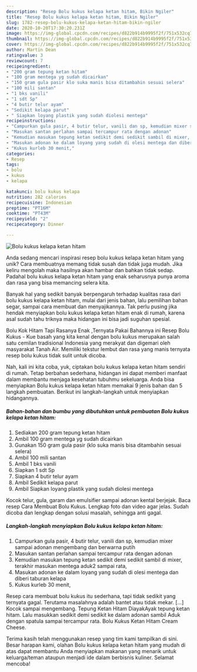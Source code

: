 ```yaml
---
description: "Resep Bolu kukus kelapa ketan hitam, Bikin Ngiler"
title: "Resep Bolu kukus kelapa ketan hitam, Bikin Ngiler"
slug: 1782-resep-bolu-kukus-kelapa-ketan-hitam-bikin-ngiler
date: 2020-10-20T17:30:20.231Z
image: https://img-global.cpcdn.com/recipes/d822b914b9995f2f/751x532cq70/bolu-kukus-kelapa-ketan-hitam-foto-resep-utama.jpg
thumbnail: https://img-global.cpcdn.com/recipes/d822b914b9995f2f/751x532cq70/bolu-kukus-kelapa-ketan-hitam-foto-resep-utama.jpg
cover: https://img-global.cpcdn.com/recipes/d822b914b9995f2f/751x532cq70/bolu-kukus-kelapa-ketan-hitam-foto-resep-utama.jpg
author: Martin Dean
ratingvalue: 3
reviewcount: 7
recipeingredient:
- "200 gram tepung ketan hitam"
- "100 gram mentega yg sudah dicairkan"
- "150 gram gula pasir klo suka manis bisa ditambahin sesuai selera"
- "100 mili santan"
- "1 bks vanili"
- "1 sdt Sp"
- "4 butir telur ayam"
- "Sedikit kelapa parut"
- " Siapkan loyang plastik yang sudah diolesi mentega"
recipeinstructions:
- "Campurkan gula pasir, 4 butir telur, vanili dan sp, kemudian mixer sampai adonan mengembang dan berwarna putih"
- "Masukan santan perlahan sampai tercampur rata dengan adonan"
- "Kemudian masukan tepung ketan sedikit demi sedikit sambil di mixer, terakhir masukan mentega aduk2 sampai rata,"
- "Masukan adonan ke dalam loyang yang sudah di olesi mentega dan diberi taburan kelapa"
- "Kukus kurleb 30 menit,"
categories:
- Resep
tags:
- bolu
- kukus
- kelapa

katakunci: bolu kukus kelapa 
nutrition: 282 calories
recipecuisine: Indonesian
preptime: "PT16M"
cooktime: "PT43M"
recipeyield: "2"
recipecategory: Dinner

---
```



![Bolu kukus kelapa ketan hitam](https://img-global.cpcdn.com/recipes/d822b914b9995f2f/751x532cq70/bolu-kukus-kelapa-ketan-hitam-foto-resep-utama.jpg)

Anda sedang mencari inspirasi resep bolu kukus kelapa ketan hitam yang unik? Cara membuatnya memang tidak susah dan tidak juga mudah. Jika keliru mengolah maka hasilnya akan hambar dan bahkan tidak sedap. Padahal bolu kukus kelapa ketan hitam yang enak seharusnya punya aroma dan rasa yang bisa memancing selera kita.

Banyak hal yang sedikit banyak berpengaruh terhadap kualitas rasa dari bolu kukus kelapa ketan hitam, mulai dari jenis bahan, lalu pemilihan bahan segar, sampai cara membuat dan menyajikannya. Tak perlu pusing jika hendak menyiapkan bolu kukus kelapa ketan hitam enak di rumah, karena asal sudah tahu triknya maka hidangan ini bisa jadi suguhan spesial.

Bolu Kok Hitam Tapi Rasanya Enak ,Ternyata Pakai Bahannya ini Resep Bolu Kukus - Kue basah yang kita kenal dengan bolu kukus merupakan salah satu cemilan tradisional Indonesia yang merakyat dan digemari oleh masyarakat Tanah Air. Memiliki tekstur lembut dan rasa yang manis ternyata resep bolu kukus tidak sulit untuk dicoba.


Nah, kali ini kita coba, yuk, ciptakan bolu kukus kelapa ketan hitam sendiri di rumah. Tetap berbahan sederhana, hidangan ini dapat memberi manfaat dalam membantu menjaga kesehatan tubuhmu sekeluarga. Anda bisa menyiapkan Bolu kukus kelapa ketan hitam memakai 9 jenis bahan dan 5 langkah pembuatan. Berikut ini langkah-langkah untuk menyiapkan hidangannya.

<!--inarticleads1-->

##### Bahan-bahan dan bumbu yang dibutuhkan untuk pembuatan Bolu kukus kelapa ketan hitam:

1. Sediakan 200 gram tepung ketan hitam
1. Ambil 100 gram mentega yg sudah dicairkan
1. Gunakan 150 gram gula pasir (klo suka manis bisa ditambahin sesuai selera)
1. Ambil 100 mili santan
1. Ambil 1 bks vanili
1. Siapkan 1 sdt Sp
1. Siapkan 4 butir telur ayam
1. Ambil Sedikit kelapa parut
1. Ambil  Siapkan loyang plastik yang sudah diolesi mentega


Kocok telur, gula, garam dan emulsifier sampai adonan kental berjejak. Baca resep Cara Membuat Bolu Kukus. Lengkap foto dan video agar jelas. Sudah dicoba dan lengkap dengan solusi masalah, sehingga anti gagal. 

<!--inarticleads2-->

##### Langkah-langkah menyiapkan Bolu kukus kelapa ketan hitam:

1. Campurkan gula pasir, 4 butir telur, vanili dan sp, kemudian mixer sampai adonan mengembang dan berwarna putih
1. Masukan santan perlahan sampai tercampur rata dengan adonan
1. Kemudian masukan tepung ketan sedikit demi sedikit sambil di mixer, terakhir masukan mentega aduk2 sampai rata,
1. Masukan adonan ke dalam loyang yang sudah di olesi mentega dan diberi taburan kelapa
1. Kukus kurleb 30 menit,


Resep cara membuat bolu kukus itu sederhana, tapi tidak sedikit yang ternyata gagal. Terutama masalahnya adalah bantet atau tidak mekar. […] Kocok sampai mengembang. Tepung Ketan Hitam DiayakAyak tepung ketan hitam. Lalu masukkan sedikit demi sedikit ke dalam adonan sambil Aduk dengan spatula sampai tercampur rata. Bolu Kukus Ketan Hitam Cream Cheese. 

Terima kasih telah menggunakan resep yang tim kami tampilkan di sini. Besar harapan kami, olahan Bolu kukus kelapa ketan hitam yang mudah di atas dapat membantu Anda menyiapkan makanan yang menarik untuk keluarga/teman ataupun menjadi ide dalam berbisnis kuliner. Selamat mencoba!
